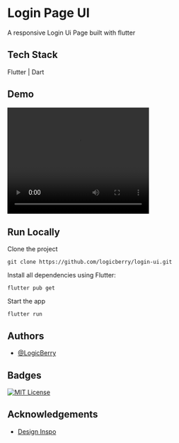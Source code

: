 
# Login Page UI

A responsive Login Ui Page built with flutter
## Tech Stack
Flutter | Dart



## Demo

<video width="320" height="240" controls>
  <source src="https://github.com/logicberry/login-ui/raw/main/login-ui.mp4" type="video/mp4">
  Your browser does not support the video tag.
</video>

## Run Locally

Clone the project

```
git clone https://github.com/logicberry/login-ui.git
```

Install all dependencies using Flutter:

```
flutter pub get
```

Start the app

```
flutter run
```


## Authors

- [@LogicBerry](https://www.github.com/logicberry)


## Badges
[![MIT License](https://img.shields.io/badge/License-MIT-green.svg)](https://choosealicense.com/licenses/mit/)

## Acknowledgements

 - [Design Inspo](https://www.figma.com/design/3PDas3lAU0cQ4bngnCh2lp/LOGIFY---WEB-LOGIN-UI-KIT-(Community)?node-id=0-1&node-type=canvas&t=ovBX2XwGUGlygkIF-0)
